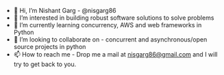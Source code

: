 - 👋 Hi, I’m Nishant Garg - @nisgarg86
- 👀 I’m interested in building robust software solutions to solve problems 
- 🌱 I’m currently learning concurrency, AWS and web frameworks in Python
- 💞️ I’m looking to collaborate on - concurrent and asynchronous/open source projects in python
- 📫 How to reach me - Drop me a mail at nisgarg86@gmail.com and I will try to get back to you.

<!---
nisgarg86/nisgarg86 is a ✨ special ✨ repository because its `README.md` (this file) appears on your GitHub profile.
You can click the Preview link to take a look at your changes.
--->
